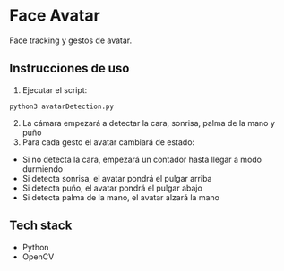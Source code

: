 # Face Avatar
Face tracking y gestos de avatar.

## Instrucciones de uso
1. Ejecutar el script:
```
python3 avatarDetection.py
```
2. La cámara empezará a detectar la cara, sonrisa, palma de la mano y puño
3. Para cada gesto el avatar cambiará de estado:
  - Si no detecta la cara, empezará un contador hasta llegar a modo durmiendo
  - Si detecta sonrisa, el avatar pondrá el pulgar arriba
  - Si detecta puño, el avatar pondrá el pulgar abajo
  - Si detecta palma de la mano, el avatar alzará la mano

## Tech stack
- Python
- OpenCV
